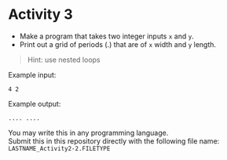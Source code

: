 # Activity 3

- Make a program that takes two integer inputs `x` and `y`. <br>
- Print out a grid of periods (.) that are of `x` width and `y` length.

> Hint: use nested loops

Example input:
    <pre><code>4
               2
    </code></pre>
    
Example output:
    <pre><code>....
               ....
    </code></pre>

You may write this in any programming language. <br>
Submit this in this repository directly with the following file name: `LASTNAME_Activity2-2.FILETYPE` 
